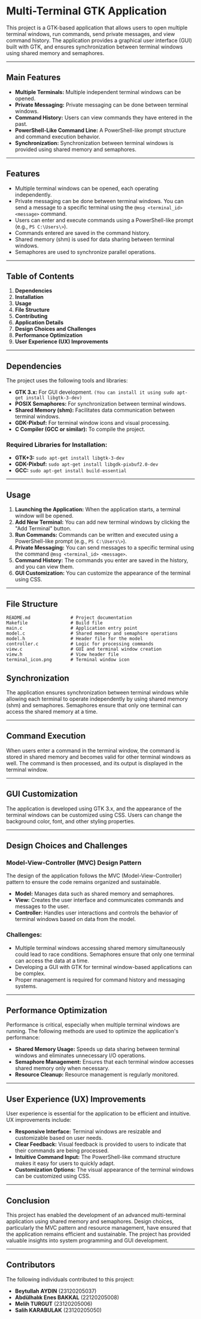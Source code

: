 # Multi-Terminal GTK Application

This project is a GTK-based application that allows users to open multiple terminal windows, run commands, send private messages, and view command history. The application provides a graphical user interface (GUI) built with GTK, and ensures synchronization between terminal windows using shared memory and semaphores.

---

## **Main Features**

- **Multiple Terminals:** Multiple independent terminal windows can be opened.
- **Private Messaging:** Private messaging can be done between terminal windows.
- **Command History:** Users can view commands they have entered in the past.
- **PowerShell-Like Command Line:** A PowerShell-like prompt structure and command execution behavior.
- **Synchronization:** Synchronization between terminal windows is provided using shared memory and semaphores.

---

## **Features**

- Multiple terminal windows can be opened, each operating independently.
- Private messaging can be done between terminal windows. You can send a message to a specific terminal using the `@msg <terminal_id> <message>` command.
- Users can enter and execute commands using a PowerShell-like prompt (e.g., `PS C:\Users\>`).
- Commands entered are saved in the command history.
- Shared memory (shm) is used for data sharing between terminal windows.
- Semaphores are used to synchronize parallel operations.

---

## **Table of Contents**

1. **Dependencies**
2. **Installation**
3. **Usage**
4. **File Structure**
5. **Contributing**
6. **Application Details**
7. **Design Choices and Challenges**
8. **Performance Optimization**
9. **User Experience (UX) Improvements**

---

## **Dependencies**

The project uses the following tools and libraries:

- **GTK 3.x:** For GUI development. `(You can install it using sudo apt-get install libgtk-3-dev)`
- **POSIX Semaphores:** For synchronization between terminal windows.
- **Shared Memory (shm):** Facilitates data communication between terminal windows.
- **GDK-Pixbuf:** For terminal window icons and visual processing.
- **C Compiler (GCC or similar):** To compile the project.

### **Required Libraries for Installation:**

- **GTK+3:** `sudo apt-get install libgtk-3-dev`
- **GDK-Pixbuf:** `sudo apt-get install libgdk-pixbuf2.0-dev`
- **GCC:** `sudo apt-get install build-essential`

---

## **Usage**

1. **Launching the Application:** When the application starts, a terminal window will be opened.
2. **Add New Terminal:** You can add new terminal windows by clicking the "Add Terminal" button.
3. **Run Commands:** Commands can be written and executed using a PowerShell-like prompt (e.g., `PS C:\Users\>`).
4. **Private Messaging:** You can send messages to a specific terminal using the command `@msg <terminal_id> <message>`.
5. **Command History:** The commands you enter are saved in the history, and you can view them.
6. **GUI Customization:** You can customize the appearance of the terminal using CSS.

---

## **File Structure**

    README.md               # Project documentation
    Makefile                # Build file
    main.c                  # Application entry point
    model.c                 # Shared memory and semaphore operations
    model.h                 # Header file for the model
    controller.c            # Logic for processing commands
    view.c                  # GUI and terminal window creation
    view.h                  # View header file
    terminal_icon.png       # Terminal window icon  

## **Synchronization**

The application ensures synchronization between terminal windows while allowing each terminal to operate independently by using shared memory (shm) and semaphores. Semaphores ensure that only one terminal can access the shared memory at a time.

---

## **Command Execution**

When users enter a command in the terminal window, the command is stored in shared memory and becomes valid for other terminal windows as well. The command is then processed, and its output is displayed in the terminal window.

---

## **GUI Customization**

The application is developed using GTK 3.x, and the appearance of the terminal windows can be customized using CSS. Users can change the background color, font, and other styling properties.

---

## **Design Choices and Challenges**

### Model-View-Controller (MVC) Design Pattern

The design of the application follows the MVC (Model-View-Controller) pattern to ensure the code remains organized and sustainable.

- **Model:** Manages data such as shared memory and semaphores.
- **View:** Creates the user interface and communicates commands and messages to the user.
- **Controller:** Handles user interactions and controls the behavior of terminal windows based on data from the model.

### Challenges:

- Multiple terminal windows accessing shared memory simultaneously could lead to race conditions. Semaphores ensure that only one terminal can access the data at a time.
- Developing a GUI with GTK for terminal window-based applications can be complex.
- Proper management is required for command history and messaging systems.

---

## **Performance Optimization**

Performance is critical, especially when multiple terminal windows are running. The following methods are used to optimize the application's performance:

- **Shared Memory Usage:** Speeds up data sharing between terminal windows and eliminates unnecessary I/O operations.
- **Semaphore Management:** Ensures that each terminal window accesses shared memory only when necessary.
- **Resource Cleanup:** Resource management is regularly monitored.

---

## **User Experience (UX) Improvements**

User experience is essential for the application to be efficient and intuitive. UX improvements include:

- **Responsive Interface:** Terminal windows are resizable and customizable based on user needs.
- **Clear Feedback:** Visual feedback is provided to users to indicate that their commands are being processed.
- **Intuitive Command Input:** The PowerShell-like command structure makes it easy for users to quickly adapt.
- **Customization Options:** The visual appearance of the terminal windows can be customized using CSS.

---

## **Conclusion**

This project has enabled the development of an advanced multi-terminal application using shared memory and semaphores. Design choices, particularly the MVC pattern and resource management, have ensured that the application remains efficient and sustainable. The project has provided valuable insights into system programming and GUI development.

---

## **Contributors**

The following individuals contributed to this project:

- **Beytullah AYDIN** (23120205037)
- **Abdülhalık Enes BAKKAL** (22120205008)
- **Melih TURGUT** (23120205006)
- **Salih KARABULAK** (23120205050)
```bash
